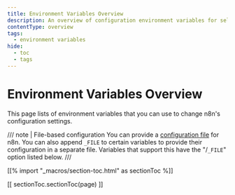 ```yaml
---
title: Environment Variables Overview
description: An overview of configuration environment variables for self-hosted n8n. 
contentType: overview
tags:
  - environment variables
hide:
  - toc
  - tags
---
```


# Environment Variables Overview

This page lists of environment variables that you can use to change n8n's configuration settings. 

/// note | File-based configuration
You can provide a [configuration file](/hosting/configuration/configuration-methods/) for n8n. You can also append `_FILE` to certain variables to provide their configuration in a separate file. Variables that support this have the "/`_FILE`" option listed below.
///

[[% import "_macros/section-toc.html" as sectionToc %]]

[[ sectionToc.sectionToc(page) ]]
